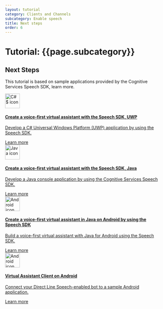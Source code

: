```yaml
---
layout: tutorial
category: Clients and Channels
subcategory: Enable speech
title: Next steps
order: 6
---
```


# Tutorial: {{page.subcategory}}

## Next Steps

This tutorial is based on sample applications provided by the Cognitive Services Speech SDK, learn more.

<div class="card-deck">
    <a href="https://docs.microsoft.com/en-us/azure/cognitive-services/speech-service/quickstart-virtual-assistant-csharp-uwp" class="card">
        <div class="card-body">
            <img src="{{site.baseurl}}/assets/images/icons/csharp.png" alt="C#$ icon" width="48px">
            <h4 class="card-title">Create a voice-first virtual assistant with the Speech SDK, UWP</h4>
            <p class="card-text">Develop a C# Universal Windows Platform (UWP) application by using the Speech SDK.</p>
        </div>
        <div class="card-footer">
            <div class="btn btn-primary">Learn more</div>
        </div>
    </a>
    <a href="https://docs.microsoft.com/en-us/azure/cognitive-services/speech-service/quickstart-virtual-assistant-java-jre" class="card">
        <div class="card-body">
            <img src="{{site.baseurl}}/assets/images/icons/java.png" alt="Java icon" width="48px">
            <h4 class="card-title">Create a voice-first virtual assistant with the Speech SDK, Java</h4>
            <p class="card-text">Develop a Java console application by using the Cognitive Services Speech SDK.</p>
        </div>
        <div class="card-footer">
            <div class="btn btn-primary">Learn more</div>
        </div>
    </a>
</div>

<div class="card-deck py-4">
    <a href="https://docs.microsoft.com/en-us/azure/cognitive-services/speech-service/quickstart-virtual-assistant-java-android" class="card">
        <div class="card-body">
            <img src="{{site.baseurl}}/assets/images/icons/android.png" alt="Android icon" width="48px">
            <h4 class="card-title">Create a voice-first virtual assistant in Java on Android by using the Speech SDK</h4>
            <p class="card-text">Build a voice-first virtual assistant with Java for Android using the Speech SDK. </p>
        </div>
        <div class="card-footer">
            <div class="btn btn-primary">Learn more</div>
        </div>
    </a>
    <a href="https://docs.microsoft.com/en-us/microsoftteams/platform/get-started/get-started-app-studio" class="card">
        <div class="card-body">
            <img src="{{site.baseurl}}/assets/images/icons/android.png" alt="Android icon" width="48px">
            <h4 class="card-title">Virtual Assistant Client on Android</h4>
            <p class="card-text">Connect your Direct Line Speech-enabled bot to a sample Android application.</p>
        </div>
        <div class="card-footer">
            <div class="btn btn-primary">Learn more</div>
        </div>
    </a>
</div>